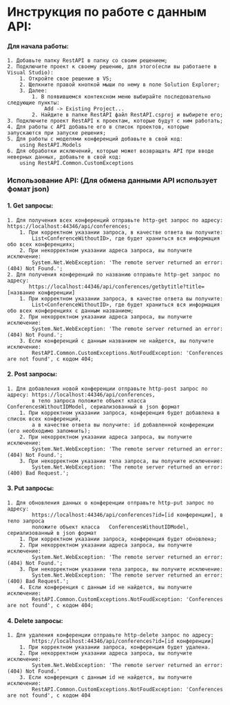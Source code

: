 # Инструкция по работе с данным API:
####	Для начала работы:
	1. Добавьте папку RestAPI в папку со своим решением;
	2. Подключите проект к своему решению, для этого(если вы работаете в Visual Studio):
		1. Откройте свое решение в VS;
		2. Щелкните правой кнопкой мыши по нему в поле Solution Explorer;
		3. Далее:
			1. В появившемся контексном меню выбирайте последовательно следующие пункты:
				Add -> Existing Project...
		 	2. Найдите в папке RestAPI файл RestAPI.csproj и выбирете его;
	3. Подключите проект RestAPI к проектам, которые будут с ним работать;
	4. Для работы с API добавьте его в список проектов, которые запускаются при запуске решения;
	5. Для работы с моделями конференций добавьте в свой код:
		using RestAPI.Models
	6. Для обработки исключений, которые может возвращать API при вводе неверных данных, добавьте в свой код:
		using RestAPI.Common.CustomExceptions
			
### Использование API: (Для обмена данными API использует фомат json)

####	1. Get запросы:
	1. Для получения всех конференций отправьте http-get запрос по адресу: https://localhost:44346/api/conferences;
		1. При корректном указании запроса, в качестве ответа вы получите:
		  	List<ConferenceWithoutID>, где будет храниться вся информация обо всех конференциях;
		2. При некорректном указании адреса запроса, вы получите исключение:
			System.Net.WebException: 'The remote server returned an error: (404) Not Found.';
   	2. Для получения конференций по названию отправьте http-get запрос по адресу:
		   https://localhost:44346/api/conferences/getbytitle?title=[название конференции]
		1. При корректном указании запроса, в качестве ответа вы получите:
			List<ConferenceWithoutID>, где будет храниться вся информация обо всех конференциях с данным названием;
		2. При некорректном указании адреса запроса, вы получите исключение:
			System.Net.WebException: 'The remote server returned an error: (404) Not Found.';
		3. Если конференций с данным названием не найдется, вы получите исключение:
			RestAPI.Common.CustomExceptions.NotFoudException: 'Conferences are not found', с кодом 404;

####	2. Post запросы:
	1. Для добавления новой конференции отправьте http-post запрос по адресу: https://localhost:44346/api/conferences,
		    в тело запроса положите объект класса ConferencesWithoutIDModel, сериализованный в json формат
		1. При корректном указании запроса, конференция будет добавлена в список всех конференций, 
			а в качестве ответа вы получите: id добавленной конференции (его необходимо запомнить);
		2. При некорректном указании адреса запроса, вы получите исключение:
			System.Net.WebException: 'The remote server returned an error: (404) Not Found.';
		3. При некорректном указании тела запроса, вы получите исключение:
			System.Net.WebException: 'The remote server returned an error: (400) Bad Request.';

####	3. Put запросы:
	1. Для обновления данных о конференции отправьте http-put запрос по адресу: 
		    https://localhost:44346/api/conferences?id=[id конференции], в тело запроса 
		    положите объект класса   ConferencesWithoutIDModel, сериализованный в json формат
		1. При корректном указании запроса, конференция будет обновлена;
		2. При некорректном указании адреса запроса, вы получите исключение:
			System.Net.WebException: 'The remote server returned an error: (404) Not Found.';
		3. При некорректном указании тела запроса, вы получите исключение:
			System.Net.WebException: 'The remote server returned an error: (400) Bad Request.';
		4. Если конференция с данным id не найдется, вы получите исключение:
			RestAPI.Common.CustomExceptions.NotFoudException: 'Conferences are not found', с кодом 404;
	
####	4. Delete запросы:
	1. Для удаления конференции отправьте http-delete запрос по адресу: 
		    https://localhost:44346/api/conferences?id=[id конференции] 
		1. При корректном указании запроса, конференция будет удалена.
		2. При некорректном указании адреса запроса, вы получите исключение:
			System.Net.WebException: 'The remote server returned an error: (404) Not Found.'
		3. Если конференция с данным id не найдется, вы получите исключение:
			RestAPI.Common.CustomExceptions.NotFoudException: 'Conferences are not found', с кодом 404
